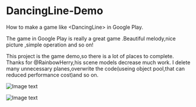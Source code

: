 # DancingLine-Demo
How to make a game like &lt;DancingLine> in Google Play.

The game <DancingLine> in Google Play is really a great game .Beautiful melody,nice picture ,simple operation and so on!

This project is the game demo,so there is a lot of places to complete.
Thanks for @RainbowHerry,his scene models decrease much work. I delete many unnecessary planes,overwrite the code(useing object pool,that can reduced performance cost)and so on.

![Image text](https://raw.github.com/nongzhang/DancingLine-Demo/master/Picture/20173101831128859768077527140_600_566.png)

![Image text](https://raw.github.com/nongzhang/DancingLine-Demo/master/Picture/TheWinter.gif)

